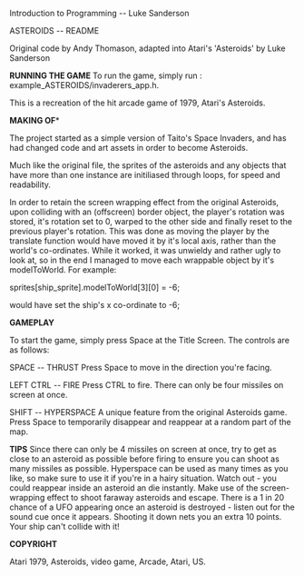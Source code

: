 Introduction to Programming -- Luke Sanderson

ASTEROIDS --	README

Original code by Andy Thomason, adapted into Atari's 'Asteroids' by Luke Sanderson

**RUNNING THE GAME**
To run the game, simply run :
example_ASTEROIDS/invaderers_app.h.

This is a recreation of the hit arcade game of 1979, Atari's Asteroids. 

**MAKING OF***

The project started as a simple version of Taito's Space Invaders, and has had changed code and art assets in order to become Asteroids.

Much like the original file, the sprites of the asteroids and any objects that have more than one instance are initiliased through loops, for speed and readability.

In order to retain the screen wrapping effect from the original Asteroids, upon colliding with an (offscreen) border object, the player's rotation was stored, it's rotation set to 0, warped to the other side and finally reset to the previous player's rotation. This was done as moving the player by the translate function would have moved it by it's local axis, rather than the world's co-ordinates. While it worked, it was unwieldy and rather ugly to look at, so in the end I managed to move each wrappable object by it's modelToWorld. For example:

sprites[ship_sprite].modelToWorld[3][0] = -6;

would have set the ship's x co-ordinate to -6;


**GAMEPLAY**

To start the game, simply press Space at the Title Screen.
The controls are as follows:

SPACE -- THRUST
	Press Space to move in the direction you're facing.

LEFT CTRL -- FIRE
	Press CTRL to fire. There can only be four missiles on screen at once.

SHIFT -- HYPERSPACE
	A unique feature from the original Asteroids game. Press Space to temporarily disappear and reappear at a random part of the map.

**TIPS**
Since there can only be 4 missiles on screen at once, try to get as close to an asteroid as possible before firing to ensure you can shoot as many missiles as possible.
Hyperspace can be used as many times as you like, so make sure to use it if you're in a hairy situation. Watch out - you could reappear inside an asteroid an die instantly.
Make use of the screen-wrapping effect to shoot faraway asteroids and escape.
There is a 1 in 20 chance of a UFO appearing once an asteroid is destroyed - listen out for the sound cue once it appears. Shooting it down nets you an extra 10 points. Your ship can't collide with it!

**COPYRIGHT**

Atari 1979, Asteroids, video game, Arcade, Atari, US. 